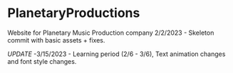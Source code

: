 # PlanetaryProductions
Website for Planetary Music Production company
2/2/2023 - Skeleton commit with basic assets + fixes.

*UPDATE*
-3/15/2023 - Learning period (2/6 - 3/6), Text animation changes and font style changes.
